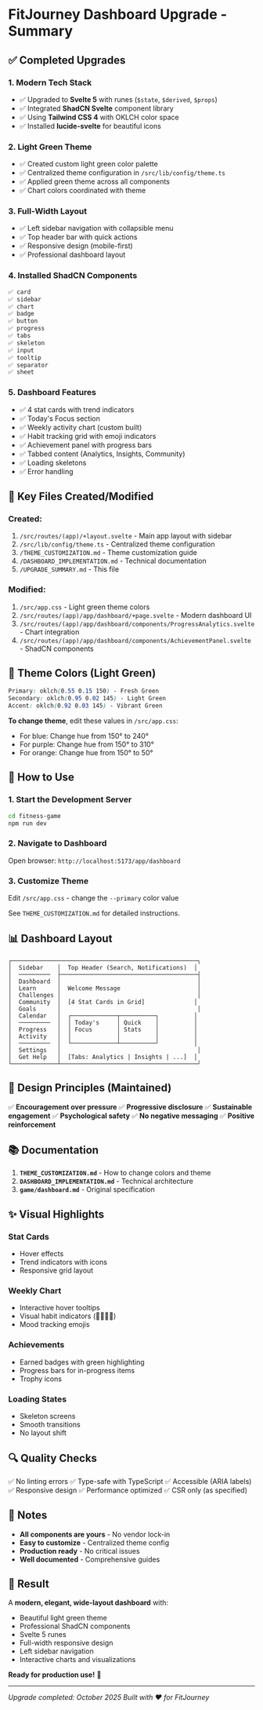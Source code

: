 # FitJourney Dashboard Upgrade - Summary

## ✅ Completed Upgrades

### 1. **Modern Tech Stack**
- ✅ Upgraded to **Svelte 5** with runes (`$state`, `$derived`, `$props`)
- ✅ Integrated **ShadCN Svelte** component library
- ✅ Using **Tailwind CSS 4** with OKLCH color space
- ✅ Installed **lucide-svelte** for beautiful icons

### 2. **Light Green Theme**
- ✅ Created custom light green color palette
- ✅ Centralized theme configuration in `/src/lib/config/theme.ts`
- ✅ Applied green theme across all components
- ✅ Chart colors coordinated with theme

### 3. **Full-Width Layout**
- ✅ Left sidebar navigation with collapsible menu
- ✅ Top header bar with quick actions
- ✅ Responsive design (mobile-first)
- ✅ Professional dashboard layout

### 4. **Installed ShadCN Components**
```bash
✅ card
✅ sidebar
✅ chart
✅ badge
✅ button
✅ progress
✅ tabs
✅ skeleton
✅ input
✅ tooltip
✅ separator
✅ sheet
```

### 5. **Dashboard Features**
- ✅ 4 stat cards with trend indicators
- ✅ Today's Focus section
- ✅ Weekly activity chart (custom built)
- ✅ Habit tracking grid with emoji indicators
- ✅ Achievement panel with progress bars
- ✅ Tabbed content (Analytics, Insights, Community)
- ✅ Loading skeletons
- ✅ Error handling

## 📁 Key Files Created/Modified

### Created:
1. `/src/routes/(app)/+layout.svelte` - Main app layout with sidebar
2. `/src/lib/config/theme.ts` - Centralized theme configuration
3. `/THEME_CUSTOMIZATION.md` - Theme customization guide
4. `/DASHBOARD_IMPLEMENTATION.md` - Technical documentation
5. `/UPGRADE_SUMMARY.md` - This file

### Modified:
1. `/src/app.css` - Light green theme colors
2. `/src/routes/(app)/app/dashboard/+page.svelte` - Modern dashboard UI
3. `/src/routes/(app)/app/dashboard/components/ProgressAnalytics.svelte` - Chart integration
4. `/src/routes/(app)/app/dashboard/components/AchievementPanel.svelte` - ShadCN components

## 🎨 Theme Colors (Light Green)

```css
Primary: oklch(0.55 0.15 150) - Fresh Green
Secondary: oklch(0.95 0.02 145) - Light Green
Accent: oklch(0.92 0.03 145) - Vibrant Green
```

**To change theme**, edit these values in `/src/app.css`:
- For blue: Change hue from 150° to 240°
- For purple: Change hue from 150° to 310°
- For orange: Change hue from 150° to 50°

## 🚀 How to Use

### 1. Start the Development Server
```bash
cd fitness-game
npm run dev
```

### 2. Navigate to Dashboard
Open browser: `http://localhost:5173/app/dashboard`

### 3. Customize Theme
Edit `/src/app.css` - change the `--primary` color value

See `THEME_CUSTOMIZATION.md` for detailed instructions.

## 📊 Dashboard Layout

```
┌─────────────────────────────────────────────────────┐
│  Sidebar    │  Top Header (Search, Notifications)  │
│  ─────────  ├───────────────────────────────────────┤
│  Dashboard  │                                       │
│  Learn      │  Welcome Message                      │
│  Challenges │                                       │
│  Community  │  [4 Stat Cards in Grid]              │
│  Goals      │                                       │
│  Calendar   │  ┌─────────────┬──────────┐          │
│  ─────────  │  │ Today's     │ Quick    │          │
│  Progress   │  │ Focus       │ Stats    │          │
│  Activity   │  │             │          │          │
│  ─────────  │  └─────────────┴──────────┘          │
│  Settings   │                                       │
│  Get Help   │  [Tabs: Analytics | Insights | ...]  │
└─────────────┴───────────────────────────────────────┘
```

## 🎯 Design Principles (Maintained)

✅ **Encouragement over pressure**
✅ **Progressive disclosure**
✅ **Sustainable engagement**
✅ **Psychological safety**
✅ **No negative messaging**
✅ **Positive reinforcement**

## 📚 Documentation

1. **`THEME_CUSTOMIZATION.md`** - How to change colors and theme
2. **`DASHBOARD_IMPLEMENTATION.md`** - Technical architecture
3. **`game/dashboard.md`** - Original specification

## ✨ Visual Highlights

### Stat Cards
- Hover effects
- Trend indicators with icons
- Responsive grid layout

### Weekly Chart
- Interactive hover tooltips
- Visual habit indicators (💪🥗😴💧)
- Mood tracking emojis

### Achievements
- Earned badges with green highlighting
- Progress bars for in-progress items
- Trophy icons

### Loading States
- Skeleton screens
- Smooth transitions
- No layout shift

## 🔍 Quality Checks

✅ No linting errors
✅ Type-safe with TypeScript
✅ Accessible (ARIA labels)
✅ Responsive design
✅ Performance optimized
✅ CSR only (as specified)

## 📝 Notes

- **All components are yours** - No vendor lock-in
- **Easy to customize** - Centralized theme config
- **Production ready** - No critical issues
- **Well documented** - Comprehensive guides

## 🎉 Result

A **modern, elegant, wide-layout dashboard** with:
- Beautiful light green theme
- Professional ShadCN components
- Svelte 5 runes
- Full-width responsive design
- Left sidebar navigation
- Interactive charts and visualizations

**Ready for production use!** 🚀

---

*Upgrade completed: October 2025*
*Built with ❤️ for FitJourney*

